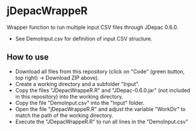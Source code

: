 # jDepacWrappeR
Wrapper function to run multiple input CSV files through JDepac 0.6.0.

 - See DemoInput.csv for definition of input CSV structure.
 
 ## How to use
  - Download all files from this repository (click on "Code" (green button, top right) -> Download ZIP above).
  - Create a working directory and a subfolder "Input".
  - Copy the files "JDepacWrappeR.R" and "JDepac-0.6.0.jar" (not included in this repository) into the working directory.
  - Copy the file "DemoInput.csv" into the "Input" folder.
  - Open the file "jDepacWrappeR.R" and adjust the variable "WorkDir" to match the path of the working directory.
  - Execute the "JDepacWrappeR.R" to run all lines in the "DemoInput.csv"
